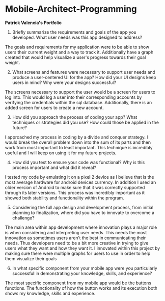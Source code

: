 # Mobile-Architect-Programming
**Patrick Valencia's Portfolio**

1) Briefly summarize the requirements and goals of the app you developed. What user needs was this app designed to address?

The goals and requirements for my application were to be able to show users their current weight and a way to track it. Additionally have a graph created that would help visualize a user's progress towards their goal weight.

2) What screens and features were necessary to support user needs and produce a user-centered UI for the app? How did your UI designs keep users in mind? Why were your designs successful?

The screens necessary to support the user would be a screen for users to log into. This would log a user into their corresponding accounts by verifying the credentials within the sql database. Additionally, there is an added screen for users to create a new account. 

3) How did you approach the process of coding your app? What techniques or strategies did you use? How could those be applied in the future?

I approached my process in coding by a divide and conquer strategy. I would break the overall problem down into the sum of its parts and then work from most important to least important. This technique is incredibly useful and I will keep on using it for my future projects. 

4) How did you test to ensure your code was functional? Why is this process important and what did it reveal?

I tested my code by emulating it on a pixel 2 device as I believe that is the most average hardware for android devices currency. In addition I used an older version of Android to make sure that it was correctly supported through its later versions. This process was incredibly important as it showed both stability and functionality within the program.

5) Considering the full app design and development process, from initial planning to finalization, where did you have to innovate to overcome a challenge?

The main area within app development where innovation plays a major role is when considering and interpreting user needs. This needs the most innovation as sometimes users aren't the best in communicating their needs. Thus developers need to be a bit more creative in trying to give users what they want and how they want it. I innovated within this project by making sure there were multiple graphs for users to use in order to help them visualize their goals

6) In what specific component from your mobile app were you particularly successful in demonstrating your knowledge, skills, and experience?

The most specific component from my mobile app would be the buttons functions. The functionality of how the button works and its execution both shows my knowledge, skills and experience. 
